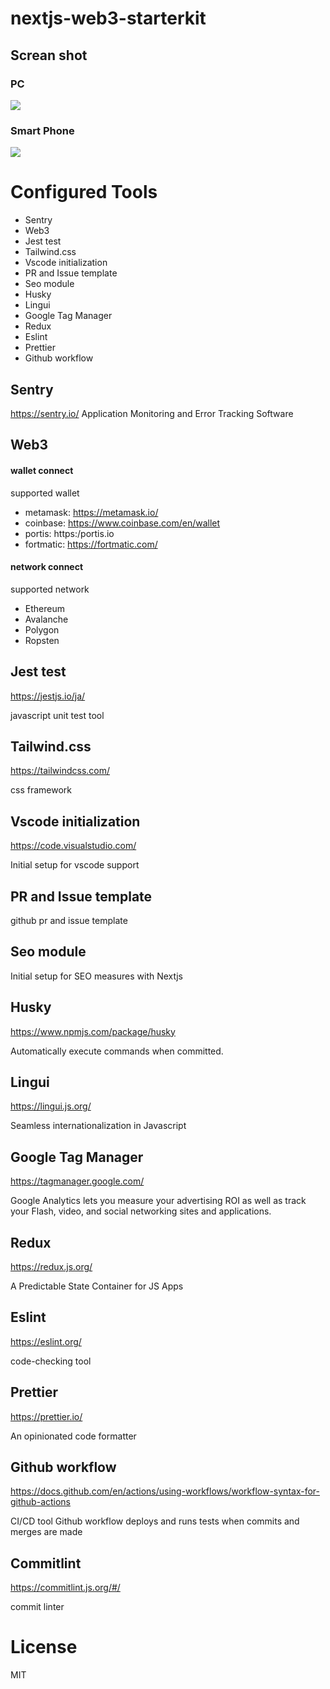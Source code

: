 # nextjs-web3-starterkit

## Screan shot
### PC
<img src="docs/images/pc-size.png">

### Smart Phone
<img src="docs/images/s-size.png">


# Configured Tools
- Sentry
- Web3
- Jest test
- Tailwind.css
- Vscode initialization
- PR and Issue template
- Seo module
- Husky
- Lingui
- Google Tag Manager
- Redux
- Eslint
- Prettier
- Github workflow

## Sentry
https://sentry.io/
Application Monitoring and Error Tracking Software

## Web3
#### wallet connect
supported wallet
- metamask: https://metamask.io/
- coinbase: https://www.coinbase.com/en/wallet
- portis: https:/portis.io
- fortmatic: https://fortmatic.com/
#### network connect
supported network
- Ethereum
- Avalanche
- Polygon
- Ropsten

## Jest test
https://jestjs.io/ja/

javascript unit test tool

## Tailwind.css
https://tailwindcss.com/

css framework

## Vscode initialization
https://code.visualstudio.com/

Initial setup for vscode support

## PR and Issue template
github pr and issue template

## Seo module
Initial setup for SEO measures with Nextjs

## Husky
https://www.npmjs.com/package/husky

Automatically execute commands when committed.

## Lingui
https://lingui.js.org/

Seamless internationalization in Javascript

## Google Tag Manager
https://tagmanager.google.com/

Google Analytics lets you measure your advertising ROI as well as track your Flash, video, and social networking sites and applications.

## Redux
https://redux.js.org/

A Predictable State Container for JS Apps

## Eslint
https://eslint.org/

code-checking tool

## Prettier
https://prettier.io/

An opinionated code formatter

## Github workflow
https://docs.github.com/en/actions/using-workflows/workflow-syntax-for-github-actions

CI/CD tool
Github workflow deploys and runs tests when commits and merges are made

## Commitlint
https://commitlint.js.org/#/

commit linter
# License
MIT